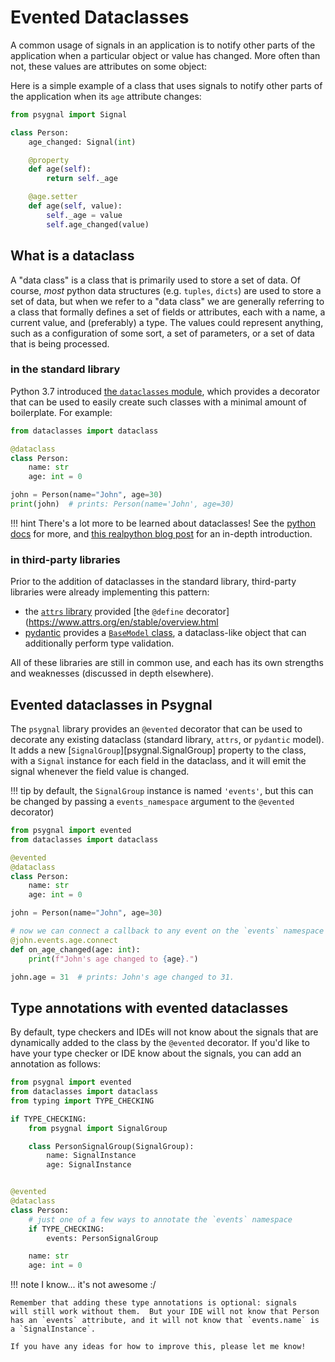 # Evented Dataclasses

A common usage of signals in an application is to notify other
parts of the application when a particular object or value has changed.
More often than not, these values are attributes on some object:

Here is a simple example of a class that uses signals to notify
other parts of the application when its `age` attribute changes:

```python
from psygnal import Signal

class Person:
    age_changed: Signal(int)

    @property
    def age(self):
        return self._age

    @age.setter
    def age(self, value):
        self._age = value
        self.age_changed(value)
```

## What is a dataclass

A "data class" is a class that is primarily used to store a set of data. Of
course, *most* python data structures (e.g. `tuples`, `dicts`) are used to store
a set of data, but when we refer to a "data class" we are generally referring to
a class that formally defines a set of fields or attributes, each with a name,
a current value, and (preferably) a type.  The values could represent anything,
such as a configuration of some sort, a set of parameters, or a set of data
that is being processed.

### in the standard library

Python 3.7 introduced [the `dataclasses`
module](https://docs.python.org/3/library/dataclasses.html), which provides a
decorator that can be used to easily create such classes with a minimal amount
of boilerplate.  For example:

```python
from dataclasses import dataclass

@dataclass
class Person:
    name: str
    age: int = 0

john = Person(name="John", age=30)
print(john)  # prints: Person(name='John', age=30)
```

!!! hint
    There's a lot more to be learned about dataclasses! See the [python
    docs](https://docs.python.org/3/library/dataclasses.html) for more, and
    [this realpython blog post](https://realpython.com/python-data-classes/) for
    an in-depth introduction.

### in third-party libraries

Prior to the addition of dataclasses in the standard library, third-party libraries
were already implementing this pattern:

- the [`attrs` library](https://www.attrs.org/en/stable/) provided [the `@define`
  decorator](<https://www.attrs.org/en/stable/overview.html>
- [pydantic](https://pydantic-docs.helpmanual.io/) provides a
  [`BaseModel` class](https://pydantic-docs.helpmanual.io/usage/models/),
  a dataclass-like object that can additionally perform type validation.

All of these libraries are still in common use, and each has its own
strengths and weaknesses (discussed in depth elsewhere).

## Evented dataclasses in Psygnal

The `psygnal` library provides an `@evented` decorator that can be used to
decorate any existing dataclass (standard library, `attrs`, or `pydantic`
model). It adds a new [`SignalGroup`][psygnal.SignalGroup] property to the
class, with a `Signal` instance for each field in the dataclass, and it will
emit the signal whenever the field value is changed.

!!! tip
    by default, the `SignalGroup` instance is named `'events'`, but this can be
    changed by passing a `events_namespace` argument to the `@evented` decorator)

```python
from psygnal import evented
from dataclasses import dataclass

@evented
@dataclass
class Person:
    name: str
    age: int = 0

john = Person(name="John", age=30)

# now we can connect a callback to any event on the `events` namespace
@john.events.age.connect
def on_age_changed(age: int):
    print(f"John's age changed to {age}.")

john.age = 31  # prints: John's age changed to 31.
```

## Type annotations with evented dataclasses

By default, type checkers and IDEs will not know about the signals that are
dynamically added to the class by the `@evented` decorator.  If you'd like
to have your type checker or IDE know about the signals, you can add an
annotation as follows:

```python
from psygnal import evented
from dataclasses import dataclass
from typing import TYPE_CHECKING

if TYPE_CHECKING:
    from psygnal import SignalGroup

    class PersonSignalGroup(SignalGroup):
        name: SignalInstance
        age: SignalInstance


@evented
@dataclass
class Person:
    # just one of a few ways to annotate the `events` namespace
    if TYPE_CHECKING:
        events: PersonSignalGroup

    name: str
    age: int = 0
```

!!! note
    I know... it's not awesome :/

    Remember that adding these type annotations is optional: signals
    will still work without them.  But your IDE will not know that Person
    has an `events` attribute, and it will not know that `events.name` is
    a `SignalInstance`.

    If you have any ideas for how to improve this, please let me know!
